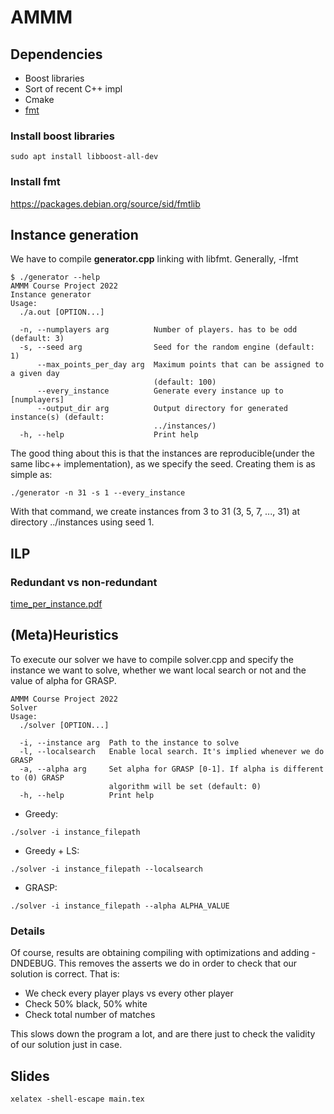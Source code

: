 # AMMM

## Dependencies

- Boost libraries 
- Sort of recent C++ impl
- Cmake
- [fmt](https://github.com/fmtlib/fmt)

### Install boost libraries 

```
sudo apt install libboost-all-dev
```
### Install fmt
https://packages.debian.org/source/sid/fmtlib

## Instance generation

We have to compile **generator.cpp** linking with libfmt. Generally, -lfmt 
```
$ ./generator --help
AMMM Course Project 2022
Instance generator
Usage:
  ./a.out [OPTION...]

  -n, --numplayers arg          Number of players. has to be odd (default: 3)
  -s, --seed arg                Seed for the random engine (default: 1)
      --max_points_per_day arg  Maximum points that can be assigned to a given day 
                                (default: 100)
      --every_instance          Generate every instance up to [numplayers]
      --output_dir arg          Output directory for generated instance(s) (default: 
                                ../instances/)
  -h, --help                    Print help
```

The good thing about this is that the instances are reproducible(under the same libc++ implementation), as we specify the seed. Creating them is as simple as:

```
./generator -n 31 -s 1 --every_instance
```

With that command, we create instances from 3 to 31 (3, 5, 7, ..., 31) at directory ../instances using seed 1.

## ILP

### Redundant vs non-redundant

[time_per_instance.pdf](https://github.com/IEncinas10/AMMM/files/9900567/time_per_instance.pdf)

## (Meta)Heuristics

To execute our solver we have to compile solver.cpp and specify the instance we want to solve, whether we want local search or not and the value of alpha for GRASP.

```
AMMM Course Project 2022
Solver
Usage:
  ./solver [OPTION...]

  -i, --instance arg  Path to the instance to solve
  -l, --localsearch   Enable local search. It's implied whenever we do GRASP
  -a, --alpha arg     Set alpha for GRASP [0-1]. If alpha is different to (0) GRASP 
                      algorithm will be set (default: 0)
  -h, --help          Print help
```

- Greedy: 
```
./solver -i instance_filepath 
```
- Greedy + LS: 
```
./solver -i instance_filepath --localsearch
```
- GRASP: 
```
./solver -i instance_filepath --alpha ALPHA_VALUE
```

### Details
Of course, results are obtaining compiling with optimizations and adding -DNDEBUG. This removes the asserts we do in order to check that our solution is correct. That is:

- We check every player plays vs every other player
- Check 50% black, 50% white
- Check total number of matches


This slows down the program a lot, and are there just to check the validity of our solution just in case.

## Slides

```
xelatex -shell-escape main.tex
```
